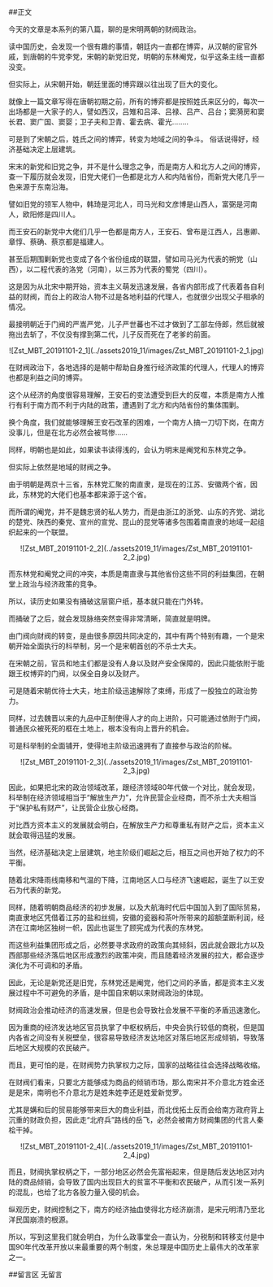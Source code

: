 ##正文

今天的文章是本系列的第八篇，聊的是宋明两朝的财阀政治。

读中国历史，会发现一个很有趣的事情，朝廷内一直都在博弈，从汉朝的宦官外戚，到唐朝的牛党李党，宋朝的新党旧党，明朝的东林阉党，似乎这条主线一直都没变。

但实际上，从宋朝开始，朝廷里面的博弈跟以往出现了巨大的变化。

就像上一篇文章写得在唐朝初期之前，所有的博弈都是按照姓氏来区分的，每次一出场都是一大家子的人，譬如西汉，吕雉和吕泽、吕禄、吕产、吕台；窦漪房和窦长君、窦广国、窦婴；卫子夫和卫青、霍去病、霍光........

可是到了宋朝之后，姓氏之间的博弈，转变为地域之间的争斗。
俗话说得好，经济基础决定上层建筑。

宋末的新党和旧党之争，并不是什么理念之争，而是南方人和北方人之间的博弈，查一下履历就会发现，旧党大佬们一色都是北方人和内陆省份，而新党大佬几乎一色来源于东南沿海。

譬如旧党的领军人物中，韩琦是河北人，司马光和文彦博是山西人，富弼是河南人，欧阳修是四川人。

而王安石的新党中大佬们几乎一色都是南方人，王安石、曾布是江西人，吕惠卿、章惇、蔡确、蔡京都是福建人。

甚至后期围剿新党也变成了各个省份组成的联盟，譬如司马光为代表的朔党（山西），以二程代表的洛党（河南），以三苏为代表的蜀党（四川）。

这是因为从北宋中期开始，资本主义萌发迅速发展，各省内部形成了代表着各自利益的财阀，而台上的政治人物不过是各地利益的代理人，也就很少出现父子相承的情况。

最接明朝近于门阀的严嵩严党，儿子严世蕃也不过才做到了工部左侍郎，然后就被拖出去斩了，不仅没有撑到第二代，儿子反而死在了老爹的前面。

 <div align="center">![Zst_MBT_20191101-2_1](../assets2019_11/images/Zst_MBT_20191101-2_1.jpg)</div>

在财阀政治下，各地选择的是朝中帮助自身推行经济政策的代理人，代理人的博弈也都是利益之间的博弈。

这个从经济的角度很容易理解，王安石的变法遭受到巨大的反噬，本质是南方人推行有利于南方而不利于内陆的政策，遭遇到了北方和内陆省份的集体围剿。

换个角度，我们就能够理解王安石改革的困难，一个南方人搞一刀切下岗，在南方没事儿，但是在北方必然会被骂惨......


同样，明朝也是如此，如果读书读得浅的，会认为明末是阉党和东林党之争。

但实际上依然是地域的财阀之争。

由于明朝是两京十三省，东林党汇聚的南直隶，是现在的江苏、安徽两个省，因此，东林党的大佬们也基本都来源于这个省。

而所谓的阉党，并不是魏忠贤的私人势力，而是由浙江的浙党、山东的齐党、湖北的楚党、陕西的秦党、宣州的宣党、昆山的昆党等诸多包围着南直隶的地域一起组织起来的一个联盟。

 <div align="center">![Zst_MBT_20191101-2_2](../assets2019_11/images/Zst_MBT_20191101-2_2.jpg)</div>

而东林党和阉党之间的冲突，本质是南直隶与其他省份这些不同的利益集团，在朝堂上政治与经济政策的竞争。

所以，读历史如果没有捅破这层窗户纸，基本就只能在门外转。

而捅破了之后，就会发现脉络突然变得非常清晰，简直就是明牌。

由门阀向财阀的转变，是由很多原因共同决定的，其中有两个特别有趣，一个是宋朝开始全面执行的科举制，另一个是宋朝首创的不杀士大夫。

在宋朝之前，官员和地主们都是没有人身以及财产安全保障的，因此只能依附于能跟王权博弈的门阀，以保全自身以及财产。

可是随着宋朝优待士大夫，地主阶级迅速解除了束缚，形成了一股独立的政治势力。

同样，过去魏晋以来的九品中正制使得人才的向上进阶，只可能通过依附于门阀，普通民众被死死的框在土地上，根本没有向上晋升的机会。

可是科举制的全面铺开，使得地主阶级迅速拥有了直接参与政治的阶梯。

 <div align="center">![Zst_MBT_20191101-2_3](../assets2019_11/images/Zst_MBT_20191101-2_3.jpg)</div>

因此，如果把北宋的政治领域改革，跟经济领域80年代做一个对比，就会发现，科举制在经济领域相当于“解放生产力”，允许民营企业经商，而不杀士大夫相当于“保护私有财产”，让民营企业放心经商。

对比西方资本主义的发展就会明白，在解放生产力和尊重私有财产之后，资本主义就会取得迅猛的发展。


当然，经济基础决定上层建筑，地主阶级们崛起之后，相互之间也开始了权力的不平衡。

随着北宋降雨线南移和气温的下降，江南地区人口与经济飞速崛起，诞生了以王安石为代表的新党。

同样，随着明朝商品经济的初步发展，以及大航海时代后中国加入到了国际贸易，南直隶地区凭借着江苏的盐和丝绸，安徽的瓷器和茶叶所带来的超额垄断利润，经济在江南地区独树一帜，因此也诞生了顾宪成为代表的东林党。

而这些利益集团形成之后，必然要寻求政府的政策向其倾斜，因此就会跟北方以及西部那些经济落后地区形成激烈的政策冲突，而且随着经济发展的拉大，都会逐步演化为不可调和的矛盾。

因此，无论是新党还是旧党，东林党还是阉党，他们之间的矛盾，都是资本主义发展过程中不可避免的矛盾，是中国自宋朝以来财阀政治的体现。

财阀政治会推动经济的高速发展，但是也会导致社会发展不平衡的矛盾迅速激化。

因为重商的经济发达地区官员执掌了中枢权柄后，中央会执行较低的商税，但是国内各省之间没有关税壁垒，很容易导致经济发达地区对落后地区形成倾销，导致落后地区大规模的农民破产。

而且，更可怕的是，在财阀势力执掌权力之际，国家的战略往往会选择战略收缩。

在财阀们看来，只要北方能够成为商品的倾销市场，那么南宋并不介意北方姓金还是是宋，南明也不介意北方是姓朱姓李还是姓爱新觉罗。

尤其是媾和后的贸易能够带来巨大的商业利益，而北伐拓土反而会给南方政府背上沉重的财政负担，因此走“北府兵”路线的岳飞，必然会被南方财阀集团的代言人秦桧干掉。

 <div align="center">![Zst_MBT_20191101-2_4](../assets2019_11/images/Zst_MBT_20191101-2_4.jpg)</div>

而且，财阀执掌权柄之下，一部分地区必然会先富裕起来，但是随后发达地区对内陆的商品倾销，会导致了国内出现巨大的贫富不平衡和农民破产，从而引发一系列的混乱，也给了北方各股力量入侵的机会。

纵观历史，财阀控制之下，南方的经济抽血使得北方经济崩溃，是宋元明清乃至北洋民国崩溃的根源。

所以，写到这里我们就会明白，为什么政事堂会一直认为，分税制和转移支付是中国90年代改革开放以来最重要的两个制度，朱总理是中国历史上最伟大的改革家之一。

##留言区
 无留言
